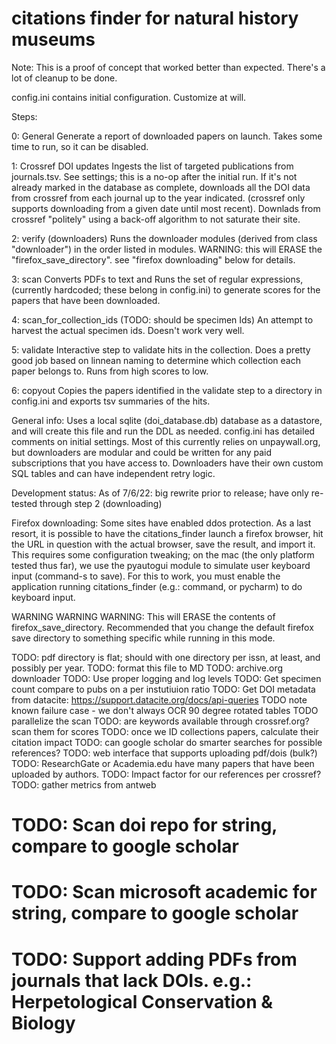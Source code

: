 # citations finder for natural history museums

Note: This is a proof of concept that worked better than expected. There's a lot of cleanup to be done.

config.ini contains initial configuration. Customize at will. 


Steps:

0: General
    Generate a report of downloaded papers on launch. Takes some time to run, so it
    can be disabled.

1: Crossref DOI updates
  Ingests the list of targeted publications from journals.tsv. See settings; this is a no-op
after the initial run. If it's not already marked in the database as complete, 
downloads all the DOI data from crossref from each journal up to the year indicated. (crossref only
supports downloading from a given date until most recent). Downlads from crossref "politely" using 
a back-off algorithm to not saturate their site.

2: verify (downloaders)
  Runs the downloader modules (derived from class "downloader") in the order listed in modules. 
  WARNING: this will ERASE the "firefox_save_directory". see "firefox downloading" below for details.

3: scan
  Converts PDFs to text and Runs the set of regular expressions, (currently hardcoded; these 
belong in config.ini) to generate scores for the papers that have been downloaded. 

4: scan_for_collection_ids (TODO: should be specimen Ids)
  An attempt to harvest the actual specimen ids. Doesn't work very well.

5: validate
  Interactive step to validate hits in the collection. Does a pretty good job based on linnean naming
to determine which collection each paper belongs to. Runs from high scores to low. 

6: copyout
  Copies the papers identified in the validate step to a directory in config.ini and exports tsv summaries
of the hits.

General info:
Uses a local sqlite (doi_database.db) database as a datastore, and will create this file and run the DDL as needed.
config.ini has detailed comments on initial settings. Most of this currently relies on unpaywall.org,
but downloaders are modular and could be written for any paid subscriptions that you have access to.
Downloaders have their own custom SQL tables and can have independent retry logic.

Development status:
As of 7/6/22: big rewrite prior to release; have only re-tested through step 2 (downloading)

Firefox downloading:
Some sites have enabled ddos protection. As a last resort, it is possible to have the citations_finder
launch a firefox browser, hit the URL in question with the actual browser, save the result, and import it.
This requires some configuration tweaking; on the mac (the only platform tested thus far), we use the
pyautogui module to simulate user keyboard input (command-s to save). For this to work, you 
must enable the application running citations_finder (e.g.: command, or pycharm) to do keyboard input.

WARNING WARNING WARNING:
This will ERASE the contents of firefox_save_directory. Recommended that you change the default firefox 
save directory to something specific while running in this mode.


TODO: pdf directory is flat; should with one directory per issn, at least, and possibly per year.
TODO: format this file to MD
TODO: archive.org downloader
TODO: Use proper logging and log levels
TODO: Get specimen count compare to pubs on a per instutiuion ratio
TODO: Get DOI metadata from datacite: https://support.datacite.org/docs/api-queries
TODO note known failure case - we don't always OCR 90 degree rotated tables
TODO parallelize the scan
TODO: are keywords available through crossref.org? scan them for scores
TODO: once we ID collections papers, calculate their citation impact
TODO: can google scholar do smarter searches for possible references?
TODO: web interface that supports uploading pdf/dois (bulk?)
TODO: ResearchGate or Academia.edu have many papers that have been uploaded by authors.
TODO: Impact factor for our references per crossref?
TODO: gather metrics from antweb

#  TODO: Scan doi repo for string, compare to google scholar
#  TODO: Scan microsoft academic for string, compare to google scholar
# TODO: Support adding PDFs from journals that lack DOIs. e.g.: Herpetological Conservation & Biology
